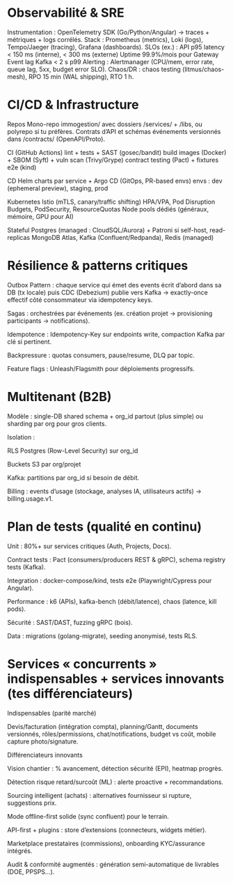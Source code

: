 # Observabilité & SRE
Instrumentation : OpenTelemetry SDK (Go/Python/Angular) → traces + métriques + logs corrélés.
Stack : Prometheus (metrics), Loki (logs), Tempo/Jaeger (tracing), Grafana (dashboards).
SLOs (ex.) :
    API p95 latency < 150 ms (interne), < 300 ms (externe)
    Uptime 99.9%/mois pour Gateway
    Event lag Kafka < 2 s p99
Alerting : Alertmanager (CPU/mem, error rate, queue lag, 5xx, budget error SLO).
Chaos/DR : chaos testing (litmus/chaos-mesh), RPO 15 min (WAL shipping), RTO 1 h.

# CI/CD & Infrastructure
Repos
    Mono-repo immogestion/ avec dossiers /services/<name> + /libs, ou polyrepo si tu préfères.
    Contrats d’API et schémas événements versionnés dans /contracts/ (OpenAPI/Proto).

CI (GitHub Actions)
    lint + tests + SAST (gosec/bandit)
    build images (Docker) + SBOM (Syft) + vuln scan (Trivy/Grype)
    contract testing (Pact) + fixtures e2e (kind)

CD
    Helm charts par service + Argo CD (GitOps, PR-based envs)
    envs : dev (ephemeral preview), staging, prod

Kubernetes
    Istio (mTLS, canary/traffic shifting)
    HPA/VPA, Pod Disruption Budgets, PodSecurity, ResourceQuotas
    Node pools dédiés (généraux, mémoire, GPU pour AI)

Stateful
    Postgres (managed : CloudSQL/Aurora) + Patroni si self-host, read-replicas
    MongoDB Atlas, Kafka (Confluent/Redpanda), Redis (managed)

# Résilience & patterns critiques
Outbox Pattern : chaque service qui émet des events écrit d’abord dans sa DB (tx locale) puis CDC (Debezium) publie vers Kafka → exactly-once effectif côté consommateur via idempotency keys.

Sagas : orchestrées par événements (ex. création projet → provisioning participants → notifications).

Idempotence : Idempotency-Key sur endpoints write, compaction Kafka par clé si pertinent.

Backpressure : quotas consumers, pause/resume, DLQ par topic.

Feature flags : Unleash/Flagsmith pour déploiements progressifs.

# Multitenant (B2B)

Modèle : single-DB shared schema + org_id partout (plus simple) ou sharding par org pour gros clients.

Isolation :

RLS Postgres (Row-Level Security) sur org_id

Buckets S3 par org/projet

Kafka: partitions par org_id si besoin de débit.

Billing : events d’usage (stockage, analyses IA, utilisateurs actifs) → billing.usage.v1.

# Plan de tests (qualité en continu)

Unit : 80%+ sur services critiques (Auth, Projects, Docs).

Contract tests : Pact (consumers/producers REST & gRPC), schema registry tests (Kafka).

Integration : docker-compose/kind, tests e2e (Playwright/Cypress pour Angular).

Performance : k6 (APIs), kafka-bench (débit/latence), chaos (latence, kill pods).

Sécurité : SAST/DAST, fuzzing gRPC (bois).

Data : migrations (golang-migrate), seeding anonymisé, tests RLS.

# Services « concurrents » indispensables + services innovants (tes différenciateurs)

Indispensables (parité marché)

Devis/facturation (intégration compta), planning/Gantt, documents versionnés, rôles/permissions, chat/notifications, budget vs coût, mobile capture photo/signature.

Différenciateurs innovants

Vision chantier : % avancement, détection sécurité (EPI), heatmap progrès.

Détection risque retard/surcoût (ML) : alerte proactive + recommandations.

Sourcing intelligent (achats) : alternatives fournisseur si rupture, suggestions prix.

Mode offline-first solide (sync confluent) pour le terrain.

API-first + plugins : store d’extensions (connecteurs, widgets métier).

Marketplace prestataires (commissions), onboarding KYC/assurance intégrés.

Audit & conformité augmentés : génération semi-automatique de livrables (DOE, PPSPS…).